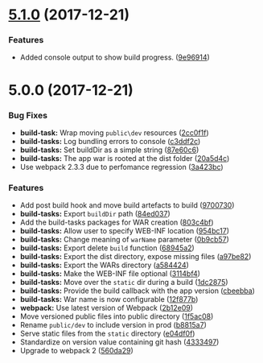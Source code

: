 <a name="5.1.0"></a>
# [5.1.0](https://github.com/caplin/caplin-dev-tools/compare/build-tasks@5.0.0...build-tasks@5.1.0) (2017-12-21)


### Features

* Added console output to show build progress. ([9e96914](https://github.com/caplin/caplin-dev-tools/commit/9e96914))



<a name="5.0.0"></a>
# 5.0.0 (2017-12-21)


### Bug Fixes

* **build-task:** Wrap moving `public\dev` resources ([2cc0f1f](https://github.com/caplin/caplin-dev-tools/commit/2cc0f1f))
* **build-tasks:** Log bundling errors to console ([c3ddf2c](https://github.com/caplin/caplin-dev-tools/commit/c3ddf2c))
* **build-tasks:** Set buildDir as a simple string ([87e60c6](https://github.com/caplin/caplin-dev-tools/commit/87e60c6))
* **build-tasks:** The app war is rooted at the dist folder ([20a5d4c](https://github.com/caplin/caplin-dev-tools/commit/20a5d4c))
* Use webpack 2.3.3 due to perfomance regression ([3a423bc](https://github.com/caplin/caplin-dev-tools/commit/3a423bc))


### Features

* Add post build hook and move build artefacts to build ([9700730](https://github.com/caplin/caplin-dev-tools/commit/9700730))
* **build-tasks:** Export `buildDir` path ([84ed037](https://github.com/caplin/caplin-dev-tools/commit/84ed037))
* Add the build-tasks packages for WAR creation ([803c4bf](https://github.com/caplin/caplin-dev-tools/commit/803c4bf))
* **build-tasks:** Allow user to specify WEB-INF location ([954bc17](https://github.com/caplin/caplin-dev-tools/commit/954bc17))
* **build-tasks:** Change meaning of `warName` parameter ([0b9cb57](https://github.com/caplin/caplin-dev-tools/commit/0b9cb57))
* **build-tasks:** Export delete `build` function ([68945a2](https://github.com/caplin/caplin-dev-tools/commit/68945a2))
* **build-tasks:** Export the dist directory, expose missing files ([a97be82](https://github.com/caplin/caplin-dev-tools/commit/a97be82))
* **build-tasks:** Export the WARs directory ([a584424](https://github.com/caplin/caplin-dev-tools/commit/a584424))
* **build-tasks:** Make the WEB-INF file optional ([3114bf4](https://github.com/caplin/caplin-dev-tools/commit/3114bf4))
* **build-tasks:** Move over the `static` dir during a build ([1dc2875](https://github.com/caplin/caplin-dev-tools/commit/1dc2875))
* **build-tasks:** Provide the build callback with the app version ([cbeebba](https://github.com/caplin/caplin-dev-tools/commit/cbeebba))
* **build-tasks:** War name is now configurable ([12f877b](https://github.com/caplin/caplin-dev-tools/commit/12f877b))
* **webpack:** Use latest version of Webpack ([2b12e09](https://github.com/caplin/caplin-dev-tools/commit/2b12e09))
* Move versioned public files into public directory ([1f5ac08](https://github.com/caplin/caplin-dev-tools/commit/1f5ac08))
* Rename `public/dev` to include version in prod ([b8815a7](https://github.com/caplin/caplin-dev-tools/commit/b8815a7))
* Serve static files from the `static` directory ([e04df0f](https://github.com/caplin/caplin-dev-tools/commit/e04df0f))
* Standardize on version value containing git hash ([4333497](https://github.com/caplin/caplin-dev-tools/commit/4333497))
* Upgrade to webpack 2 ([560da29](https://github.com/caplin/caplin-dev-tools/commit/560da29))



